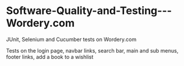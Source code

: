 # Software-Quality-and-Testing---Wordery.com
JUnit, Selenium and Cucumber tests on Wordery.com




Tests on the login page, navbar links, search bar, main and sub menus, footer links, add a book to a wishlist

